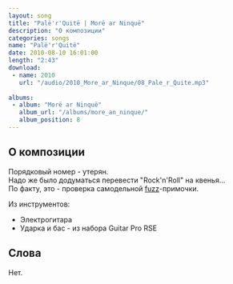 ```yaml
---
layout: song
title: "Palë'r'Quitë | Morë ar Ninquë"
description: "О композиции"
categories: songs
name: "Palë'r'Quitë"
date: 2010-08-10 16:01:00
length: "2:43"
download:
 - name: 2010
   url: "/audio/2010_More_ar_Ninque/08_Pale_r_Quite.mp3"
   
albums:
 - album: "Morë ar Ninquë"
   album_url: "/albums/more_an_ninque/"
   album_position: 8
---
```



## О композиции

Порядковый номер - утерян.  
Надо же было додуматься перевести "Rock'n'Roll" на квенья...  
По факту, это - проверка самодельной [fuzz](http://radiokot.ru/circuit/analog/games/08/)-примочки.  

Из инструментов:
- Электрогитара
- Ударка и бас - из набора Guitar Pro RSE
  
## Слова

Нет.  